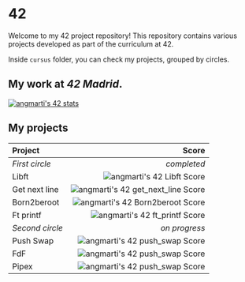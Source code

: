 # 42
Welcome to my 42 project repository! This repository contains various projects developed as part of the curriculum at 42.

Inside `cursus` folder, you can check my projects, grouped by circles.

## My work at ***42 Madrid***.

[![angmarti's 42 stats](https://badge42.vercel.app/api/v2/cl5nvqyx2001109jk9d48eq0s/stats?cursusId=21&coalitionId=65)](https://profile.intra.42.fr/users/angmarti)

## My projects
| Project     | Score         |
| :---        |          ---: |
| *First circle* | *completed* |
|  Libft   | ![angmarti's 42 Libft Score](https://badge42.vercel.app/api/v2/cl5nvqyx2001109jk9d48eq0s/project/2640062) |
|  Get next line   | ![angmarti's 42 get_next_line Score](https://badge42.vercel.app/api/v2/cl5nvqyx2001109jk9d48eq0s/project/2670153) |
|  Born2beroot   | ![angmarti's 42 Born2beroot Score](https://badge42.vercel.app/api/v2/cl5nvqyx2001109jk9d48eq0s/project/2767257) |
|  Ft printf   | ![angmarti's 42 ft_printf Score](https://badge42.vercel.app/api/v2/cl5nvqyx2001109jk9d48eq0s/project/2732968) |
| *Second circle* | *on progress* |
|  Push Swap   | ![angmarti's 42 push_swap Score](https://badge42.vercel.app/api/v2/cl5nvqyx2001109jk9d48eq0s/project/2854555) |
|  FdF   | ![angmarti's 42 push_swap Score](https://badge42.vercel.app/api/v2/cl5nvqyx2001109jk9d48eq0s/project/2881283) |
|  Pipex   | ![angmarti's 42 push_swap Score](https://badge42.vercel.app/api/v2/cl5nvqyx2001109jk9d48eq0s/project/2640062) |
